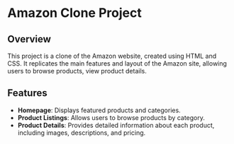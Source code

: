 # Amazon Clone Project

## Overview
This project is a clone of the Amazon website, created using HTML and CSS. It replicates the main features and layout of the Amazon site, allowing users to browse products, view product details.

## Features
- **Homepage**: Displays featured products and categories.
- **Product Listings**: Allows users to browse products by category.
- **Product Details**: Provides detailed information about each product, including images, descriptions, and pricing.
